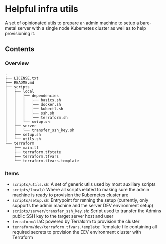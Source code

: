 # Helpful infra utils

A set of opinionated utils to prepare an admin machine to setup a bare-metal server with a single node Kubernetes cluster as well as to help provisioning it.

## Contents

### Overview
```plaintext
.
├── LICENSE.txt
├── README.md
├── scripts
│   ├── local
│   │   ├── dependencies
│   │   │   ├── basics.sh
│   │   │   ├── docker.sh
│   │   │   ├── kubectl.sh
│   │   │   ├── ssh.sh
│   │   │   └── terraform.sh
│   │   └── setup.sh
│   ├── server
│   │   └── transfer_ssh_key.sh
│   ├── setup.sh
│   └── utils.sh
└── terraform
    ├── main.tf
    ├── terraform.tfstate
    ├── terraform.tfvars
    └── terraform.tfvars.template
```

### Items
- `scripts/utils.sh`: A set of generic utils used by most auxiliary scripts
- `scripts/local/`: Where all scripts related to making sure the admin machine is ready to provision the Kubernetes cluster are
- `scripts/setup.sh`: Entrypoint for running the setup (currently, only supports the admin machine and the server DEV environment setup)
- `scripts/server/transfer_ssh_key.sh`: Script used to transfer the Admins public SSH key to the target server host and user
- `terraform/`: IaC powered by Terraform to provision the cluster
- `terraform/dev/terraform.tfvars.template`: Template file containing all required secrets to provision the DEV environment cluster with Terraform

